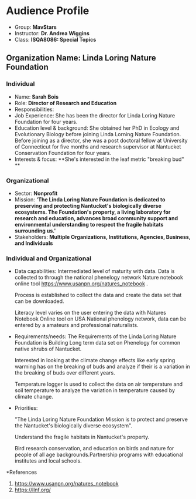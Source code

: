 # Audience Profile 

* Group: **MavStars**
* Instructor: **Dr. Andrea Wiggins**
* Class: **ISQA8086: Special Topics** 

## Organization Name: Linda Loring Nature Foundation 

### Individual
 * Name: **Sarah Bois** 
 * Role: **Director of Research and Education**
 * Responsibilities: 
 * Job Experience: She has been the director for Linda Loring Nature Foundation for four years. 
 * Education level & background: She obtained her PhD in Ecology and Evolutionary Biology before joining Linda Lorning Nature Foundation. Before joining as a director, she was a post doctoral fellow at University of Connecticut for five months and research supervisor at Nantucket Conservation Foundation for four years. 
 * Interests & focus: **She's interested in the leaf metric "breaking bud" ** 
    
 ### Organizational 
 * Sector: **Nonprofit**
 * Mission: **'The Linda Loring Nature Foundation is dedicated to preserving and protecting Nantucket's biologically diverse ecosystems. The Foundation's property, a living laboratory for research and education, advances broad community support and environmental understanding to respect the fragile habitats surrounding us.'**
 * Stakeholders: **Multiple Organizations, Institutions, Agencies, Business, and Individuals** 
 
 ### Individual and Organizational 
 * Data capabilities: 
   Intermediated level of maturity with data. Data is collected to through the national phenelogy network Nature notebook online tool   https://www.usanpn.org/natures_notebook .
   
   Process is established to collect the data and create the data set that can be downloaded.
   
   Literacy level varies on the user entering the data with Natures Notebook Online tool on USA National phenology network, data can be entered by a amateurs and professional naturalists.
   
 * Requirements/needs: 
   The Requirements of the Linda Loring Nature Foundation is Building Long term data set on Phenelogy for common native shrubs of  Nantucket.
 
   Interested in looking at the climate change effects like early spring warming has on the breaking of buds and analyze if their is a variation in the breaking of buds over different years.
 
   Temperature logger is used to collect the data on air temperature and soil temperature to analyze the variation in temperature caused by climate change.
 
 
 
 
 * Priorities: 
 
   "The Linda Loring Nature Foundation Mission is to protect and preserve the Nantucket's biologically diverse ecosystem".
 
    Understand the fragile habitats in Nantucket's property.
  
    Bird research conservation, and education on birds and nature for people of all age backgrounds.Partnership programs with  educational institutes and local schools. 
  
  
 
 
 
 
 *References
 1) https://www.usanpn.org/natures_notebook
 2) https://llnf.org/
 
 
